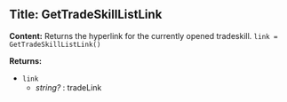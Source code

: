 ## Title: GetTradeSkillListLink

**Content:**
Returns the hyperlink for the currently opened tradeskill.
`link = GetTradeSkillListLink()`

**Returns:**
- `link`
  - *string?* : tradeLink